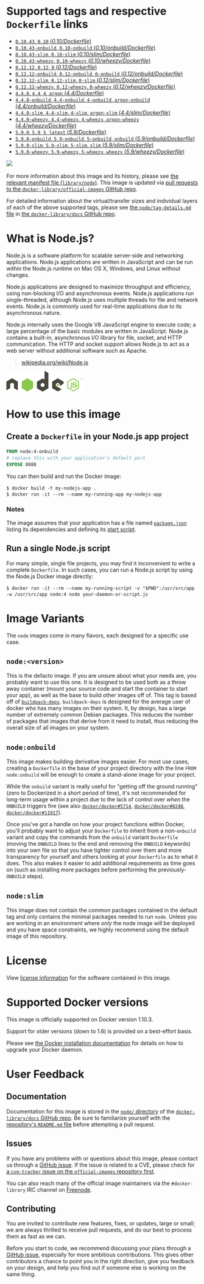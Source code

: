 # Supported tags and respective `Dockerfile` links

-	[`0.10.43`, `0.10` (*0.10/Dockerfile*)](https://github.com/nodejs/docker-node/blob/03d0a92fc4a52087d3bd414b49a977325a7ac4ff/0.10/Dockerfile)
-	[`0.10.43-onbuild`, `0.10-onbuild` (*0.10/onbuild/Dockerfile*)](https://github.com/nodejs/docker-node/blob/03d0a92fc4a52087d3bd414b49a977325a7ac4ff/0.10/onbuild/Dockerfile)
-	[`0.10.43-slim`, `0.10-slim` (*0.10/slim/Dockerfile*)](https://github.com/nodejs/docker-node/blob/03d0a92fc4a52087d3bd414b49a977325a7ac4ff/0.10/slim/Dockerfile)
-	[`0.10.43-wheezy`, `0.10-wheezy` (*0.10/wheezy/Dockerfile*)](https://github.com/nodejs/docker-node/blob/03d0a92fc4a52087d3bd414b49a977325a7ac4ff/0.10/wheezy/Dockerfile)
-	[`0.12.12`, `0.12`, `0` (*0.12/Dockerfile*)](https://github.com/nodejs/docker-node/blob/bbdb1dc2ed5e1a0e57ec9d59f9a0cbdd104ff090/0.12/Dockerfile)
-	[`0.12.12-onbuild`, `0.12-onbuild`, `0-onbuild` (*0.12/onbuild/Dockerfile*)](https://github.com/nodejs/docker-node/blob/bbdb1dc2ed5e1a0e57ec9d59f9a0cbdd104ff090/0.12/onbuild/Dockerfile)
-	[`0.12.12-slim`, `0.12-slim`, `0-slim` (*0.12/slim/Dockerfile*)](https://github.com/nodejs/docker-node/blob/bbdb1dc2ed5e1a0e57ec9d59f9a0cbdd104ff090/0.12/slim/Dockerfile)
-	[`0.12.12-wheezy`, `0.12-wheezy`, `0-wheezy` (*0.12/wheezy/Dockerfile*)](https://github.com/nodejs/docker-node/blob/bbdb1dc2ed5e1a0e57ec9d59f9a0cbdd104ff090/0.12/wheezy/Dockerfile)
-	[`4.4.0`, `4.4`, `4`, `argon` (*4.4/Dockerfile*)](https://github.com/nodejs/docker-node/blob/12b7be1a82f2366a798c618f40c0a2402dd5b509/4.4/Dockerfile)
-	[`4.4.0-onbuild`, `4.4-onbuild`, `4-onbuild`, `argon-onbuild` (*4.4/onbuild/Dockerfile*)](https://github.com/nodejs/docker-node/blob/12b7be1a82f2366a798c618f40c0a2402dd5b509/4.4/onbuild/Dockerfile)
-	[`4.4.0-slim`, `4.4-slim`, `4-slim`, `argon-slim` (*4.4/slim/Dockerfile*)](https://github.com/nodejs/docker-node/blob/12b7be1a82f2366a798c618f40c0a2402dd5b509/4.4/slim/Dockerfile)
-	[`4.4.0-wheezy`, `4.4-wheezy`, `4-wheezy`, `argon-wheezy` (*4.4/wheezy/Dockerfile*)](https://github.com/nodejs/docker-node/blob/12b7be1a82f2366a798c618f40c0a2402dd5b509/4.4/wheezy/Dockerfile)
-	[`5.9.0`, `5.9`, `5`, `latest` (*5.9/Dockerfile*)](https://github.com/nodejs/docker-node/blob/c415d0802c101079f10e1da3518d2555e4b03013/5.9/Dockerfile)
-	[`5.9.0-onbuild`, `5.9-onbuild`, `5-onbuild`, `onbuild` (*5.9/onbuild/Dockerfile*)](https://github.com/nodejs/docker-node/blob/c415d0802c101079f10e1da3518d2555e4b03013/5.9/onbuild/Dockerfile)
-	[`5.9.0-slim`, `5.9-slim`, `5-slim`, `slim` (*5.9/slim/Dockerfile*)](https://github.com/nodejs/docker-node/blob/c415d0802c101079f10e1da3518d2555e4b03013/5.9/slim/Dockerfile)
-	[`5.9.0-wheezy`, `5.9-wheezy`, `5-wheezy`, `wheezy` (*5.9/wheezy/Dockerfile*)](https://github.com/nodejs/docker-node/blob/c415d0802c101079f10e1da3518d2555e4b03013/5.9/wheezy/Dockerfile)

[![](https://badge.imagelayers.io/node:latest.svg)](https://imagelayers.io/?images=node:0.10.43,node:0.10.43-onbuild,node:0.10.43-slim,node:0.10.43-wheezy,node:0.12.12,node:0.12.12-onbuild,node:0.12.12-slim,node:0.12.12-wheezy,node:4.4.0,node:4.4.0-onbuild,node:4.4.0-slim,node:4.4.0-wheezy,node:5.9.0,node:5.9.0-onbuild,node:5.9.0-slim,node:5.9.0-wheezy)

For more information about this image and its history, please see [the relevant manifest file (`library/node`)](https://github.com/docker-library/official-images/blob/master/library/node). This image is updated via [pull requests to the `docker-library/official-images` GitHub repo](https://github.com/docker-library/official-images/pulls?q=label%3Alibrary%2Fnode).

For detailed information about the virtual/transfer sizes and individual layers of each of the above supported tags, please see [the `node/tag-details.md` file](https://github.com/docker-library/docs/blob/master/node/tag-details.md) in [the `docker-library/docs` GitHub repo](https://github.com/docker-library/docs).

# What is Node.js?

Node.js is a software platform for scalable server-side and networking applications. Node.js applications are written in JavaScript and can be run within the Node.js runtime on Mac OS X, Windows, and Linux without changes.

Node.js applications are designed to maximize throughput and efficiency, using non-blocking I/O and asynchronous events. Node.js applications run single-threaded, although Node.js uses multiple threads for file and network events. Node.js is commonly used for real-time applications due to its asynchronous nature.

Node.js internally uses the Google V8 JavaScript engine to execute code; a large percentage of the basic modules are written in JavaScript. Node.js contains a built-in, asynchronous I/O library for file, socket, and HTTP communication. The HTTP and socket support allows Node.js to act as a web server without additional software such as Apache.

> [wikipedia.org/wiki/Node.js](https://en.wikipedia.org/wiki/Node.js)

![logo](https://raw.githubusercontent.com/docker-library/docs/01c12653951b2fe592c1f93a13b4e289ada0e3a1/node/logo.png)

# How to use this image

## Create a `Dockerfile` in your Node.js app project

```dockerfile
FROM node:4-onbuild
# replace this with your application's default port
EXPOSE 8888
```

You can then build and run the Docker image:

```console
$ docker build -t my-nodejs-app .
$ docker run -it --rm --name my-running-app my-nodejs-app
```

### Notes

The image assumes that your application has a file named [`package.json`](https://docs.npmjs.com/files/package.json) listing its dependencies and defining its [start script](https://docs.npmjs.com/misc/scripts#default-values).

## Run a single Node.js script

For many simple, single file projects, you may find it inconvenient to write a complete `Dockerfile`. In such cases, you can run a Node.js script by using the Node.js Docker image directly:

```console
$ docker run -it --rm --name my-running-script -v "$PWD":/usr/src/app -w /usr/src/app node:4 node your-daemon-or-script.js
```

# Image Variants

The `node` images come in many flavors, each designed for a specific use case.

## `node:<version>`

This is the defacto image. If you are unsure about what your needs are, you probably want to use this one. It is designed to be used both as a throw away container (mount your source code and start the container to start your app), as well as the base to build other images off of. This tag is based off of [`buildpack-deps`](https://registry.hub.docker.com/_/buildpack-deps/). `buildpack-deps` is designed for the average user of docker who has many images on their system. It, by design, has a large number of extremely common Debian packages. This reduces the number of packages that images that derive from it need to install, thus reducing the overall size of all images on your system.

## `node:onbuild`

This image makes building derivative images easier. For most use cases, creating a `Dockerfile` in the base of your project directory with the line `FROM node:onbuild` will be enough to create a stand-alone image for your project.

While the `onbuild` variant is really useful for "getting off the ground running" (zero to Dockerized in a short period of time), it's not recommended for long-term usage within a project due to the lack of control over *when* the `ONBUILD` triggers fire (see also [`docker/docker#5714`](https://github.com/docker/docker/issues/5714), [`docker/docker#8240`](https://github.com/docker/docker/issues/8240), [`docker/docker#11917`](https://github.com/docker/docker/issues/11917)).

Once you've got a handle on how your project functions within Docker, you'll probably want to adjust your `Dockerfile` to inherit from a non-`onbuild` variant and copy the commands from the `onbuild` variant `Dockerfile` (moving the `ONBUILD` lines to the end and removing the `ONBUILD` keywords) into your own file so that you have tighter control over them and more transparency for yourself and others looking at your `Dockerfile` as to what it does. This also makes it easier to add additional requirements as time goes on (such as installing more packages before performing the previously-`ONBUILD` steps).

## `node:slim`

This image does not contain the common packages contained in the default tag and only contains the minimal packages needed to run `node`. Unless you are working in an environment where *only* the node image will be deployed and you have space constraints, we highly recommend using the default image of this repository.

# License

View [license information](https://github.com/joyent/node/blob/master/LICENSE) for the software contained in this image.

# Supported Docker versions

This image is officially supported on Docker version 1.10.3.

Support for older versions (down to 1.6) is provided on a best-effort basis.

Please see [the Docker installation documentation](https://docs.docker.com/installation/) for details on how to upgrade your Docker daemon.

# User Feedback

## Documentation

Documentation for this image is stored in the [`node/` directory](https://github.com/docker-library/docs/tree/master/node) of the [`docker-library/docs` GitHub repo](https://github.com/docker-library/docs). Be sure to familiarize yourself with the [repository's `README.md` file](https://github.com/docker-library/docs/blob/master/README.md) before attempting a pull request.

## Issues

If you have any problems with or questions about this image, please contact us through a [GitHub issue](https://github.com/nodejs/docker-node/issues). If the issue is related to a CVE, please check for [a `cve-tracker` issue on the `official-images` repository first](https://github.com/docker-library/official-images/issues?q=label%3Acve-tracker).

You can also reach many of the official image maintainers via the `#docker-library` IRC channel on [Freenode](https://freenode.net).

## Contributing

You are invited to contribute new features, fixes, or updates, large or small; we are always thrilled to receive pull requests, and do our best to process them as fast as we can.

Before you start to code, we recommend discussing your plans through a [GitHub issue](https://github.com/nodejs/docker-node/issues), especially for more ambitious contributions. This gives other contributors a chance to point you in the right direction, give you feedback on your design, and help you find out if someone else is working on the same thing.
